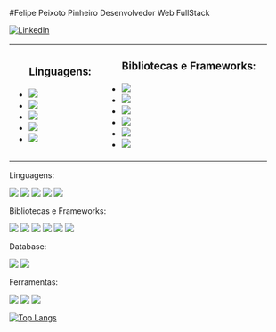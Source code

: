 #Felipe Peixoto Pinheiro
Desenvolvedor Web FullStack 

<a href="https://www.linkedin.com/in/felipe-peixoto-18016110b/"><img alt="LinkedIn" src="https://img.shields.io/badge/LinkedIn-0077B5?style=for-the-badge&logo=linkedin&logoColor=white" /></a>

<table>
  <tr>
    <td style="padding-right: 20px;">
  <ul>
    <h3>Linguagens:</h3>
    <li>
      <img src="https://img.shields.io/badge/JavaScript-F7DF1E?style=for-the-badge&logo=javascript&logoColor=black"/>
    </li>
    <li>
      <img src="https://img.shields.io/badge/TypeScript-007ACC?style=for-the-badge&logo=typescript&logoColor=white"/>
    </li>
    <li>
    <img src="https://img.shields.io/badge/Python-FFD43B?style=for-the-badge&logo=python&logoColor=blue"/>
    </li>
    <li>
      <img src="https://img.shields.io/badge/HTML-239120?style=for-the-badge&logo=html5&logoColor=white"/>
    </li>
    <li>
    <img src="https://img.shields.io/badge/CSS-239120?&style=for-the-badge&logo=css3&logoColor=white"/>
    </li>
  </ul>
  </td>
 <td style="padding-right: 20px;">
  <ul>
    <h3>Bibliotecas e Frameworks:</h3>
    <li>
      <img src="https://img.shields.io/badge/redux-%23593d88.svg?style=for-the-badge&logo=redux&logoColor=white"/>
    </li>
    <li>
      <img src="https://img.shields.io/badge/React-20232A?style=for-the-badge&logo=react&logoColor=61DAFB"/>
    </li>
    <li>
      <img src="https://img.shields.io/badge/Express%20js-000000?style=for-the-badge&logo=express&logoColor=white"/>
    </li>
    <li>
      <img src="https://img.shields.io/badge/Django-092E20?style=for-the-badge&logo=django&logoColor=white"/> 
    </li>
    <li>
      <img src="https://img.shields.io/badge/flask-%23000.svg?style=for-the-badge&logo=flask&logoColor=white"/>
    </li>
    <li>
      <img src="https://img.shields.io/badge/fastapi-109989?style=for-the-badge&logo=FASTAPI&logoColor=white"/>
    </li>
  </ul>
  </td>
  </tr>
</table>

<p>Linguagens:<p/>
<img src="https://img.shields.io/badge/JavaScript-F7DF1E?style=for-the-badge&logo=javascript&logoColor=black"/>
<img src="https://img.shields.io/badge/TypeScript-007ACC?style=for-the-badge&logo=typescript&logoColor=white"/>
<img src="https://img.shields.io/badge/Python-FFD43B?style=for-the-badge&logo=python&logoColor=blue"/>
<img src="https://img.shields.io/badge/HTML-239120?style=for-the-badge&logo=html5&logoColor=white"/>
<img src="https://img.shields.io/badge/CSS-239120?&style=for-the-badge&logo=css3&logoColor=white"/>
<p>Bibliotecas e Frameworks:<p/>
<img src="https://img.shields.io/badge/redux-%23593d88.svg?style=for-the-badge&logo=redux&logoColor=white"/>
<img src="https://img.shields.io/badge/React-20232A?style=for-the-badge&logo=react&logoColor=61DAFB"/>
<img src="https://img.shields.io/badge/Express%20js-000000?style=for-the-badge&logo=express&logoColor=white"/>
<img src="https://img.shields.io/badge/Django-092E20?style=for-the-badge&logo=django&logoColor=white"/>
<img src="https://img.shields.io/badge/flask-%23000.svg?style=for-the-badge&logo=flask&logoColor=white"/>
<img src="https://img.shields.io/badge/fastapi-109989?style=for-the-badge&logo=FASTAPI&logoColor=white"/>
<p>Database:<p/>
<img src="https://img.shields.io/badge/MySQL-005C84?style=for-the-badge&logo=mysql&logoColor=white"/>
<img src="https://img.shields.io/badge/MongoDB-4EA94B?style=for-the-badge&logo=mongodb&logoColor=white"/>
<p>Ferramentas:<p/>
<img src="https://img.shields.io/badge/Node.js-43853D?style=for-the-badge&logo=node.js&logoColor=white"/>
<img src="https://img.shields.io/badge/Docker-2CA5E0?style=for-the-badge&logo=docker&logoColor=white"/>
<img src="https://img.shields.io/badge/JWT-000000?style=for-the-badge&logo=JSON%20web%20tokens&logoColor=white"/>

[![Top Langs](https://github-readme-stats.vercel.app/api/top-langs/?username=felipepeixototrybe35&layout=compact)](https://github.com/anuraghazra/github-readme-stats)
